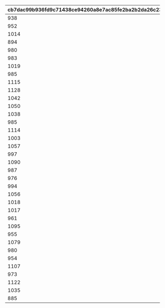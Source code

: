 |cb7dac99b936fd9c71438ce94260a8e7ac85fe2ba2b2da26c23da3b2430dbb49|f0d504d6dedb5ef0f7b62f3b26b991601760ac0dfdfca3d90ca7e628f514f057|f53b6bff83a4343b8a9bf1f9085634db55b72207412062b978cda4685f9e4654|f2a696a75a04b862baf81bae6758feeaedcef962fc9089a89b97910e71e5ab98|
| --- | --- | --- | --- |
|938|-354|100101|1.6|
|952|-499|100201|1.6|
|1014|-523|100301|1.6|
|894|-488|100401|1.6|
|980|-628|100601|1.6|
|983|-573|100701|1.6|
|1019|-544|100801|1.6|
|985|-510|100901|1.6|
|1115|-660|101001|1.6|
|1128|-415|101101|1.6|
|1042|-589|101201|1.6|
|1050|-501|101601|1.6|
|1038|-598|101701|1.6|
|985|-356|101801|1.6|
|1114|-494|102001|1.6|
|1003|-392|102101|1.6|
|1057|-407|102201|1.6|
|997|-388|102501|1.6|
|1090|-490|102701|1.6|
|987|-554|102801|1.6|
|976|-526|102901|1.6|
|994|-879|103001|1.6|
|1056|-560|103101|1.6|
|1018|-453|103301|1.6|
|1017|-345|103401|1.6|
|961|-674|103801|1.6|
|1095|-499|104001|1.6|
|955|-521|104201|1.6|
|1079|-581|104301|1.6|
|980|-538|104501|1.6|
|954|-364|104601|1.6|
|1107|-777|104801|1.6|
|973|-795|104901|1.6|
|1122|-492|105001|1.6|
|1035|-607|105201|1.6|
|885|-490|105301|1.6|